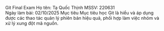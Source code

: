  Git Final Exam
Họ tên: Tạ Quốc Thịnh
MSSV: 220631  
Ngày làm bài: 02/10/2025
Mục tiêu
Mục tiêu học Git là hiểu và áp dụng được các thao tác quản lý phiên bản hiệu quả, phối hợp làm việc nhóm và xử lý xung đột mã nguồn.
